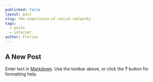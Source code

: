 ```yaml
---
published: false
layout: post
slug: the-experience-of-social-networks
tags:
  - posts
  - internet
author: Florian
---
```

## A New Post

Enter text in [Markdown](http://daringfireball.net/projects/markdown/). Use the toolbar above, or click the **?** button for formatting help.
